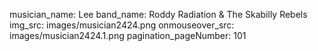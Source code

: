 musician_name: Lee
band_name: Roddy Radiation &amp; The Skabilly Rebels
img_src: images/musician2424.png
onmouseover_src: images/musician2424.1.png
pagination_pageNumber: 101